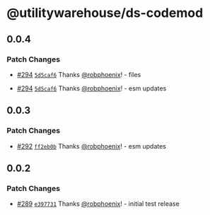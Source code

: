 # @utilitywarehouse/ds-codemod

## 0.0.4

### Patch Changes

- [#294](https://github.com/utilitywarehouse/design-systems/pull/294) [`5d5caf6`](https://github.com/utilitywarehouse/design-systems/commit/5d5caf6b7231024f963e8f101869324ac7f417cc) Thanks [@robphoenix](https://github.com/robphoenix)! - files

- [#294](https://github.com/utilitywarehouse/design-systems/pull/294) [`5d5caf6`](https://github.com/utilitywarehouse/design-systems/commit/5d5caf6b7231024f963e8f101869324ac7f417cc) Thanks [@robphoenix](https://github.com/robphoenix)! - esm updates

## 0.0.3

### Patch Changes

- [#292](https://github.com/utilitywarehouse/design-systems/pull/292) [`ff2eb0b`](https://github.com/utilitywarehouse/design-systems/commit/ff2eb0bf6214bf61fcabde0bb0622f771401915c) Thanks [@robphoenix](https://github.com/robphoenix)! - esm updates

## 0.0.2

### Patch Changes

- [#289](https://github.com/utilitywarehouse/design-systems/pull/289) [`e397731`](https://github.com/utilitywarehouse/design-systems/commit/e39773191cec417cf3e526b9fd139195975cdd11) Thanks [@robphoenix](https://github.com/robphoenix)! - initial test release
